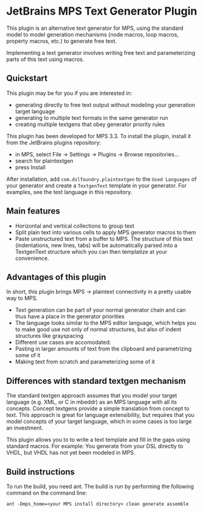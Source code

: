 JetBrains MPS Text Generator Plugin
===================================

This plugin is an alternative text generator for MPS, using the standard model to model generation mechanisms (node macros, loop macros, property macros, etc.) to generate free text.

Implementing a text generator involves writing free text and parameterizing parts of this text using macros.

Quickstart
----------
This plugin may be for you if you are interested in:
* generating directly to free text output without modeling your generation target language
* generating to multiple text formats in the same generator run 
* creating multiple textgens that obey generator priority rules

This plugin has been developed for MPS 3.3.
To install the plugin, install it from the JetBrains plugins repository:
* in MPS, select File -> Settings -> Plugins -> Browse repositories...
* search for plaintextgen
* press Install

After installation, add `com.dslfoundry.plaintextgen` to the `Used Languages` of your generator and create a `TextgenText` template in your generator.
For examples, see the test language in this repository.

Main features
-------------
* Horizontal and vertical collections to group text
* Split plain text into various cells to apply MPS generator macros to them
* Paste unstructured text from a buffer to MPS. The structure of this text (indentations, new lines, tabs) will be automatically parsed into a TextgenText structure which you can then templatize at your convenience.

Advantages of this plugin
-------------------------
In short, this plugin brings MPS -> plaintext connectivity in a pretty usable way to MPS.

* Text generation can be part of your normal generator chain and can thus have a place in the generator priorities
* The language looks similar to the MPS editor language, which helps you to make good use not only of normal structures, but also of indent structures like grayspacing
* Different use cases are accomodated:
 * Pasting in larger amounts of text from the clipboard and parametrizing some of it
 * Making text from scratch and parameterizing some of it

Differences with standard textgen mechanism
-------------------------------------------
The standard textgen approach assumes that you model your target language (e.g. XML, or C in mbeddr) as an MPS language with all its concepts. Concept textgens provide a simple translation from concept to text. This approach is great for language extensibility, but requires that you model concepts of your target language, which in some cases is too large an investment.

This plugin allows you to to write a text template and fill in the gaps using standard macros.
For example: You generate from your DSL directly to VHDL, but VHDL has not yet been modeled in MPS.

Build instructions
------------------
To run the build, you need ant.
The build is run by performing the following command on the command line:
```
ant -Dmps_home=<your MPS install directory> clean generate assemble
```
